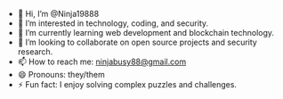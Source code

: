 - 👋 Hi, I’m @Ninja19888
- 👀 I’m interested in technology, coding, and security.
- 🌱 I’m currently learning web development and blockchain technology.
- 💞️ I’m looking to collaborate on open source projects and security research.
- 📫 How to reach me: [ninjabusy88@gmail.com](mailto:ninjabusy88@gmail.com)
- 😄 Pronouns: they/them
- ⚡ Fun fact: I enjoy solving complex puzzles and challenges.
